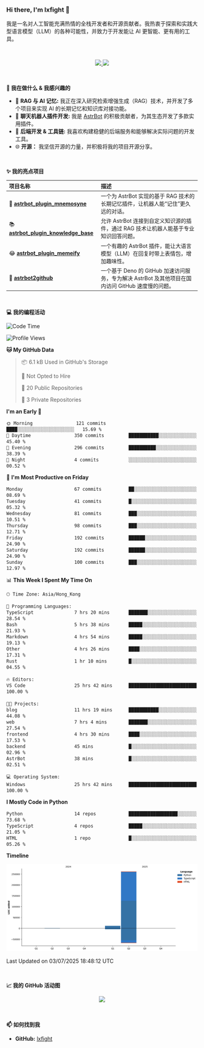 ### Hi there, I'm lxfight 👋

我是一名对人工智能充满热情的全栈开发者和开源贡献者。我热衷于探索和实践大型语言模型（LLM）的各种可能性，并致力于开发能让 AI 更智能、更有用的工具。

<br>

<!-- GitHub Stats & Languages -->
<p align="center">
  <a href="https://github.com/lxfight">
    <img height="180em" src="https://github-readme-stats.vercel.app/api?username=lxfight&show_icons=true&theme=dracula&include_all_commits=true&count_private=true"/>
    <img height="180em" src="https://github-readme-stats.vercel.app/api/top-langs/?username=lxfight&layout=compact&langs_count=8&theme=dracula"/>
  </a>
</p>

<br>

**🚀 我在做什么 & 我感兴趣的**

- 🧠 **RAG 与 AI 记忆:** 我正在深入研究检索增强生成（RAG）技术，并开发了多个项目来实现 AI 的长期记忆和知识库对接功能。
- 🤖 **聊天机器人插件开发:** 我是 [AstrBot](https://github.com/AstrBotDevs/AstrBot) 的积极贡献者，为其生态开发了多款实用插件。
- 🔧 **后端开发 & 工具链:** 我喜欢构建稳健的后端服务和能够解决实际问题的开发工具。
- 🌐 **开源：** 我坚信开源的力量，并积极将我的项目开源分享。

<br>

**✨ 我的亮点项目**

| 项目名称                                                                                         | 描述                                                                                              |
| :----------------------------------------------------------------------------------------------- | :------------------------------------------------------------------------------------------------ |
| 🧠 [**astrbot_plugin_mnemosyne**](https://github.com/lxfight/astrbot_plugin_mnemosyne)           | 一个为 AstrBot 实现的基于 RAG 技术的长期记忆插件，让机器人能“记住”更久远的对话。                  |
| 📚 [**astrbot_plugin_knowledge_base**](https://github.com/lxfight/astrbot_plugin_knowledge_base) | 允许 AstrBot 连接到自定义知识源的插件，通过 RAG 技术让机器人能基于专业知识回答问题。              |
| 😂 [**astrbot_plugin_memeify**](https://github.com/lxfight/astrbot_plugin_memeify)               | 一个有趣的 AstrBot 插件，能让大语言模型（LLM）在回复时带上表情包，增加趣味性。                    |
| 🚀 [**astrbot2github**](https://github.com/lxfight/astrbot2github)                               | 一个基于 Deno 的 GitHub 加速访问服务，专为解决 AstrBot 及其他项目在国内访问 GitHub 速度慢的问题。 |

<br>

**💻 我的编程活动**

<!--START_SECTION:waka-->
![Code Time](http://img.shields.io/badge/Code%20Time-93%20hrs%2023%20mins-blue)

![Profile Views](http://img.shields.io/badge/Profile%20Views-2-blue)

**🐱 My GitHub Data** 

> 📦 6.1 kB Used in GitHub's Storage 
 > 
> 🚫 Not Opted to Hire
 > 
> 📜 20 Public Repositories 
 > 
> 🔑 3 Private Repositories 
 > 
**I'm an Early 🐤** 

```text
🌞 Morning                121 commits         ████░░░░░░░░░░░░░░░░░░░░░   15.69 % 
🌆 Daytime                350 commits         ███████████░░░░░░░░░░░░░░   45.40 % 
🌃 Evening                296 commits         ██████████░░░░░░░░░░░░░░░   38.39 % 
🌙 Night                  4 commits           ░░░░░░░░░░░░░░░░░░░░░░░░░   00.52 % 
```
📅 **I'm Most Productive on Friday** 

```text
Monday                   67 commits          ██░░░░░░░░░░░░░░░░░░░░░░░   08.69 % 
Tuesday                  41 commits          █░░░░░░░░░░░░░░░░░░░░░░░░   05.32 % 
Wednesday                81 commits          ███░░░░░░░░░░░░░░░░░░░░░░   10.51 % 
Thursday                 98 commits          ███░░░░░░░░░░░░░░░░░░░░░░   12.71 % 
Friday                   192 commits         ██████░░░░░░░░░░░░░░░░░░░   24.90 % 
Saturday                 192 commits         ██████░░░░░░░░░░░░░░░░░░░   24.90 % 
Sunday                   100 commits         ███░░░░░░░░░░░░░░░░░░░░░░   12.97 % 
```


📊 **This Week I Spent My Time On** 

```text
🕑︎ Time Zone: Asia/Hong_Kong

💬 Programming Languages: 
TypeScript               7 hrs 20 mins       ███████░░░░░░░░░░░░░░░░░░   28.54 % 
Bash                     5 hrs 38 mins       █████░░░░░░░░░░░░░░░░░░░░   21.93 % 
Markdown                 4 hrs 54 mins       █████░░░░░░░░░░░░░░░░░░░░   19.13 % 
Other                    4 hrs 26 mins       ████░░░░░░░░░░░░░░░░░░░░░   17.31 % 
Rust                     1 hr 10 mins        █░░░░░░░░░░░░░░░░░░░░░░░░   04.55 % 

🔥 Editors: 
VS Code                  25 hrs 42 mins      █████████████████████████   100.00 % 

🐱‍💻 Projects: 
blog                     11 hrs 19 mins      ███████████░░░░░░░░░░░░░░   44.08 % 
web                      7 hrs 4 mins        ███████░░░░░░░░░░░░░░░░░░   27.54 % 
frontend                 4 hrs 30 mins       ████░░░░░░░░░░░░░░░░░░░░░   17.53 % 
backend                  45 mins             █░░░░░░░░░░░░░░░░░░░░░░░░   02.96 % 
AstrBot                  38 mins             █░░░░░░░░░░░░░░░░░░░░░░░░   02.51 % 

💻 Operating System: 
Windows                  25 hrs 42 mins      █████████████████████████   100.00 % 
```

**I Mostly Code in Python** 

```text
Python                   14 repos            ██████████████████░░░░░░░   73.68 % 
TypeScript               4 repos             █████░░░░░░░░░░░░░░░░░░░░   21.05 % 
HTML                     1 repo              █░░░░░░░░░░░░░░░░░░░░░░░░   05.26 % 
```



**Timeline**

![Lines of Code chart](https://raw.githubusercontent.com/lxfight/lxfight/main/assets/bar_graph.png)


 Last Updated on 03/07/2025 18:48:12 UTC
<!--END_SECTION:waka-->

<br>

**📈 我的 GitHub 活动图**

<!-- GitHub Activity Graph -->
<p align="center">
  <a href="https://github.com/lxfight">
    <img src="https://github-readme-activity-graph.vercel.app/graph?username=lxfight&theme=dracula&hide_border=true&area=true" />
  </a>
</p>

<br>


**📫 如何找到我**

- **GitHub:** [lxfight](https://github.com/lxfight)
